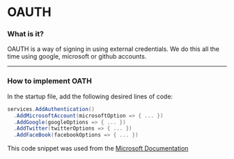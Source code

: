 # OAUTH

### What is it?

OAUTH is a way of signing in using external credentials. We do this all the time using google, microsoft or github accounts. 

---

### How to implement OATH

In the startup file, add the following desired lines of code:

```csharp
services.AddAuthentication()
  .AddMicrosoftAccount(microsoftOption => { ... })
  .AddGoogle(googleOptions => { ... })
  .AddTwitter(twitterOptions => { ... })
  .AddFaceBook(facebookOptions => { ... })
```

This code snippet was used from the [Microsoft Documentation](https://docs.microsoft.com/en-us/aspnet/core/security/authentication/social/?view=aspnetcore-2.1&tabs=visual-studio)



